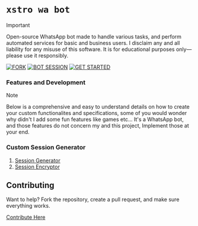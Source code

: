 # `xstro wa bot`

> [!Important]  
> Open-source WhatsApp bot made to handle various tasks, and perform automated services for basic and business users. I disclaim any and all liability for any misuse of this software. It is for educational purposes only—please use it responsibly.

[![FORK](https://img.shields.io/badge/Fork_Repo-black?style=for-the-badge&logo=github)](https://github.com/AstroX11/Xstro/fork)
[![BOT SESSION](https://img.shields.io/badge/Get_Session-black?style=for-the-badge&logo=github)](https://bit.ly/41mQBbY)
[![GET STARTED](https://img.shields.io/badge/Get_started-black?style=for-the-badge&logo=)](https://astrox11.github.io/xstroweb/)

### Features and Development

> [!Note]
> Below is a comprehensive and easy to understand details on how to create your custom functionalites and specifications, some of you would wonder why didn't I add some fun features like games etc...  It's a WhatsApp bot, and those features do not concern my and this project, Implement those at your end.

### Custom Session Generator

1. [Session Generator](https://github.com/AstroX11/XstroSession)
2. [Session Encryptor](https://github.com/AstroX11/session-maker-crypto)


## Contributing

Want to help? Fork the repository, create a pull request, and make sure everything works.

[Contribute Here](https://github.com/AstroX11/Xstro/blob/master/.github/contributing.md)